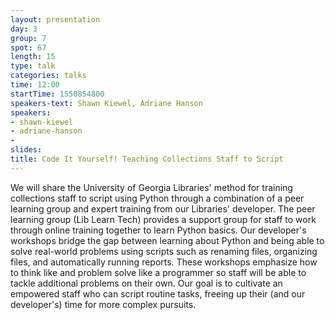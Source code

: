 ```yaml
---
layout: presentation
day: 3
group: 7
spot: 67
length: 15
type: talk
categories: talks
time: 12:00
startTime: 1550854800
speakers-text: Shawn Kiewel, Adriane Hanson
speakers:
- shawn-kiewel
- adriane-hanson
-
slides:
title: Code It Yourself! Teaching Collections Staff to Script
---
```

We will share the University of Georgia Libraries' method for training collections staff to script using Python through a combination of a peer learning group and expert training from our Libraries' developer. The peer learning group (Lib Learn Tech) provides a support group for staff to work through online training together to learn Python basics. Our developer's workshops bridge the gap between learning about Python and being able to solve real-world problems using scripts such as renaming files, organizing files, and automatically running reports. These workshops emphasize how to think like and problem solve like a programmer so staff will be able to tackle additional problems on their own. Our goal is to cultivate an empowered staff who can script routine tasks, freeing up their (and our developer's) time for more complex pursuits.
